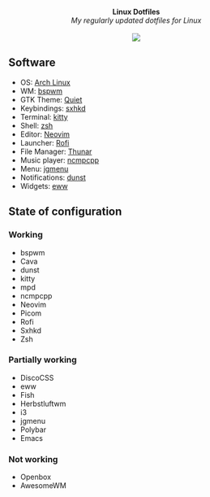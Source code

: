 <p align="center">
    <b>Linux Dotfiles</b>
    <br/>
    <i>My regularly updated dotfiles for Linux</i>
    <br/>
    <br/>
    <a><img src="Rice.svg"></a>
</p>

## Software

- OS: [Arch Linux](https://archlinux.org/)
- WM: [bspwm](https://github.com/baskerville/bspwm)
- GTK Theme: [Quiet](https://github.com/MCotocel/linux-dotfiles/tree/main/home/user/.themes/Quiet)
- Keybindings: [sxhkd](https://github.com/baskerville/sxhkd)
- Terminal: [kitty](https://github.com/kovidgoyal/kitty)
- Shell: [zsh](https://www.zsh.org/)
- Editor: [Neovim](https://github.com/neovim/neovim)
- Launcher: [Rofi](https://github.com/davatorium/rofi)
- File Manager: [Thunar](https://docs.xfce.org/xfce/thunar/start)
- Music player: [ncmpcpp](https://github.com/ncmpcpp/ncmpcpp)
- Menu: [jgmenu](https://github.com/johanmalm/jgmenu)
- Notifications: [dunst](https://github.com/dunst-project/dunst)
- Widgets: [eww](https://github.com/elkowar/eww)

## State of configuration

### Working

- bspwm
- Cava
- dunst
- kitty
- mpd
- ncmpcpp
- Neovim
- Picom
- Rofi
- Sxhkd
- Zsh

### Partially working

- DiscoCSS
- eww
- Fish
- Herbstluftwm
- i3
- jgmenu
- Polybar
- Emacs

### Not working

- Openbox
- AwesomeWM
